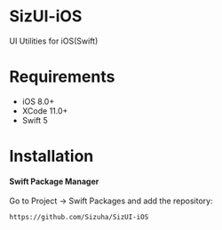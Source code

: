 # SizUI-iOS
UI Utilities for iOS(Swift)

# Requirements

* iOS 8.0+
* XCode 11.0+
* Swift 5

# Installation

#### Swift Package Manager

Go to Project -> Swift Packages and add the repository:
```
https://github.com/Sizuha/SizUI-iOS
```
